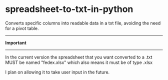 # spreadsheet-to-txt-in-python
Converts specific columns into readable data in a txt file, avoiding the need for a pivot table.

*************************
********Important********
*************************

In the current version the spreadsheet that you want converted to a .txt MUST be named "fedex.xlsx"
which also means it must be of type .xlsx

I plan on allowing it to take user input in the future.
